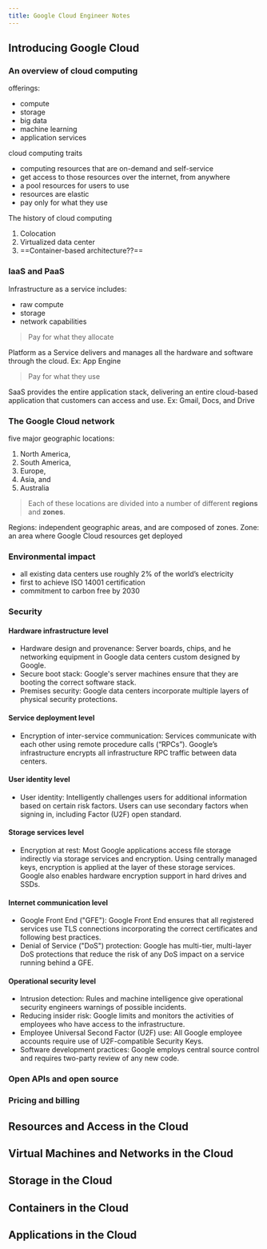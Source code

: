 ```yaml
---
title: Google Cloud Engineer Notes
---
```

## Introducing Google Cloud
### An overview of cloud computing 

offerings:
- compute
- storage
- big data
- machine learning
- application services

cloud computing traits
- computing resources that are on-demand and self-service
- get access to those resources over the internet, from anywhere
- a pool resources for users to use
- resources are elastic
- pay only for what they use

The history of cloud computing
1. Colocation
2. Virtualized data center
3. ==Container-based architecture??== 
### IaaS and PaaS 

Infrastructure as a service includes:
- raw compute
- storage
- network capabilities

>Pay for what they allocate

Platform as a Service delivers and manages all the hardware and software through the cloud. Ex: App Engine
>Pay for what they use

SaaS provides the entire application stack, delivering an entire cloud-based application that customers can access and use. Ex: Gmail, Docs, and Drive
### The Google Cloud network 

five major geographic locations: 
1. North America, 
2. South America, 
3. Europe, 
4. Asia, and 
5. Australia

> Each of these locations are divided into a number of different **regions** and **zones**.

Regions: independent geographic areas, and are composed of zones.
Zone: an area where Google Cloud resources get deployed

### Environmental impact 

- all existing data centers use roughly 2% of the world’s electricity
- first to achieve ISO 14001 certification
- commitment to carbon free by 2030
### Security 

#### Hardware infrastructure level
- Hardware design and provenance: Server boards, chips, and he networking equipment in Google data centers custom designed by Google.
- Secure boot stack: Google's server machines ensure that they are booting the correct software stack.
- Premises security: Google data centers incorporate multiple layers of physical security protections.

#### Service deployment level
- Encryption of inter-service communication: Services communicate with each other using remote procedure calls (“RPCs”). Google’s infrastructure encrypts all infrastructure RPC traffic between data centers.

#### User identity level
- User identity: Intelligently challenges users for additional information based on certain risk factors. Users can use secondary factors when signing in, including Factor (U2F) open standard.

#### Storage services level
- Encryption at rest: Most Google applications access file storage indirectly via storage services and encryption. Using centrally managed keys, encryption is applied at the layer of these storage services. Google also enables hardware encryption support in hard drives and SSDs.

#### Internet communication level
- Google Front End ("GFE"): Google Front End ensures that all registered services use TLS connections incorporating the correct certificates and following best practices.
- Denial of Service ("DoS") protection: Google has multi-tier, multi-layer DoS protections that reduce the risk of any DoS impact on a service running behind a GFE.

#### Operational security level

- Intrusion detection: Rules and machine intelligence give operational security engineers warnings of possible incidents.
- Reducing insider risk: Google limits and monitors the activities of employees who have access to the infrastructure.
- Employee Universal Second Factor (U2F) use: All Google employee accounts require use of U2F-compatible Security Keys.
- Software development practices: Google employs central source control and requires two-party review of any new code.
### Open APIs and open source 
### Pricing and billing
## Resources and Access in the Cloud

## Virtual Machines and Networks in the Cloud

## Storage in the Cloud

## Containers in the Cloud

## Applications in the Cloud